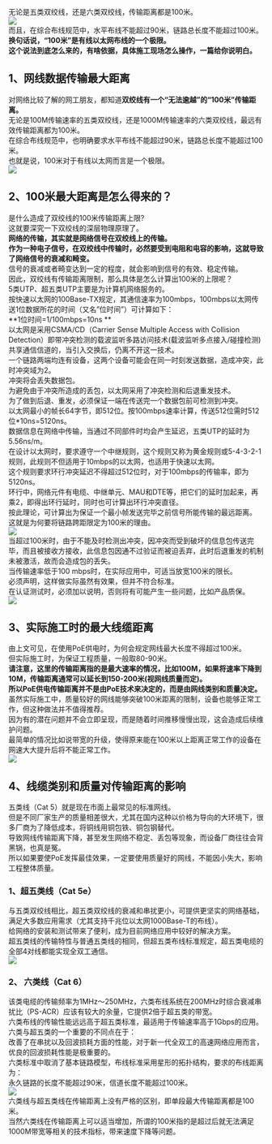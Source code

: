 无论是五类双绞线，还是六类双绞线，传输距离都是100米。<br />![](https://cdn.nlark.com/yuque/0/2023/png/396745/1693791030533-58fa079d-6c24-4d26-baab-cc47cffa5d9e.png#averageHue=%235d8491&clientId=u6206b259-e6f9-4&from=paste&id=u05bbbf51&originHeight=392&originWidth=598&originalType=url&ratio=2.5&rotation=0&showTitle=false&status=done&style=none&taskId=u0ecfcb57-e3ac-48c9-836b-aac0ac502a4&title=)<br />而且，在综合布线规范中，水平布线不能超过90米，链路总长度不能超过100米。<br />**换句话说，“100米”是有线以太网布线的一个极限。**<br />**这个说法到底怎么来的，有啥依据，具体施工现场怎么操作，一篇给你说明白。**
<a name="VMTFD"></a>
## 1、网线数据传输最大距离
对网络比较了解的网工朋友，都知道**双绞线有一个“无法逾越”的“100米”传输距离。**<br />无论是100M传输速率的五类双绞线，还是1000M传输速率的六类双绞线，最远有效传输距离都为100米。<br />在综合布线规范中，也明确要求水平布线不能超过90米，链路总长度不能超过100米。<br />也就是说，100米对于有线以太网而言是一个极限。<br />![](https://cdn.nlark.com/yuque/0/2023/png/396745/1693791030523-1deb329f-d658-4f85-a420-fe328609cc5d.png#averageHue=%23b8d4c0&clientId=u6206b259-e6f9-4&from=paste&id=ufdf9005a&originHeight=300&originWidth=566&originalType=url&ratio=2.5&rotation=0&showTitle=false&status=done&style=none&taskId=uae5aa52c-29f6-4ddf-8229-22b69f26f62&title=)
<a name="MvLNS"></a>
## 2、100米最大距离是怎么得来的？
是什么造成了双绞线的100米传输距离上限?<br />这就要深究一下双绞线的深层物理原理了。<br />**网络的传输，其实就是网络信号在双绞线上的传输。**<br />**作为一种电子信号，在双绞线中传输时，必然要受到电阻和电容的影响，这就导致了网络信号的衰减和畸变。**<br />信号的衰减或者畸变达到一定的程度，就会影响到信号的有效、稳定传输。<br />因此，双绞线有传输距离限制，那么具体是怎么计算出100米的上限呢？<br />5类UTP、超五类UTP主要是为计算机网络服务的。<br />按快速以太网的100Base-TX规定，其通信速率为100mbps，100mbps以太网传送1位数据所花的时间（又名”位时间”）可计算如下：<br />**1位时间=1/100mbps=10ns **<br />以太网是采用CSMA/CD（Carrier Sense Multiple Access with Collision Detection）即带冲突检测的载波监听多路访问技术(载波监听多点接入/碰撞检测)共享通信信道的，当引入交换后，仍离不开这一技术。<br />一个链路两端均连有设备，这两个设备可能会在同一时刻发送数据，造成冲突，此时冲突域为2。<br />冲突将会丢失数据包。<br />为避免由于冲突所造成的丢包，以太网采用了冲突检测和后退重发技术。<br />为了做到后退、重发，必须保证一端在传送完一个数据包前可检测到冲突。<br />以太网最小的帧长64字节，即512位。按100mbps速率计算，传送512位需时512位*10ns=5120ns。<br />数据信息在网络中传输，当通过不同部件时均会产生延迟，五类UTP的延时为5.56ns/m。<br />在设计以太网时，要求遵守一个中继规则，这个规则又称为黄金规则或5-4-3-2-1规则，此规则不但适用于10mbps的以太网，也适用于快速以太网。<br />这个规则要求环行冲突延迟不得超过512位时，对于100mbps的传输率，即为5120ns。<br />环行中，网络元件有电缆、中继单元、MAU和DTE等，把它们的延时加起来，再乘2，即得出环行延时，同时也可计算出环行冲突直径。<br />按此理论，可计算出为保证一个最小帧发送完毕之前信号所能传输的最远距离。<br />这就是为何要将链路跨距限定为100米的理由。<br />![](https://cdn.nlark.com/yuque/0/2023/png/396745/1693791030499-dc701136-1c5a-4c78-89af-d71e7f2ff754.png#averageHue=%23192c38&clientId=u6206b259-e6f9-4&from=paste&id=u2d5f3a88&originHeight=305&originWidth=565&originalType=url&ratio=2.5&rotation=0&showTitle=false&status=done&style=none&taskId=u946d0fc3-15ca-443e-97f4-53fac413397&title=)<br />当超过100米时，由于不能及时检测出冲突，因冲突而受到破坏的信息包传送完毕，而且被接收方接收，此信息包因通不过验证而被迫丢弃，此时后退重发的机制未被激活，故而会造成包的丢失。<br />当传输速率低于100 mbps时，在实际应用中，可适当放宽100米的限长。<br />必须声明，这样做实际虽然有效果，但并不符合标准。<br />在认证测试时，必须加以说明，否则将有可能产生一些问题，比如产品质保。<br />![](https://cdn.nlark.com/yuque/0/2023/png/396745/1693791030603-5ef09620-db7c-4550-8fc5-a6c83efc966a.png#averageHue=%2393948b&clientId=u6206b259-e6f9-4&from=paste&id=u8875cbd8&originHeight=296&originWidth=565&originalType=url&ratio=2.5&rotation=0&showTitle=false&status=done&style=none&taskId=udb960b6c-ecda-44ec-a3f2-30b1bb49ef3&title=)
<a name="lk5wG"></a>
## 3、实际施工时的最大线缆距离
由上文可见，在使用PoE供电时，为何会规定网线最大长度不得超过100米。<br />但实际施工时，为保证工程质量，一般取80-90米。<br />**请注意，这里的传输距离指的是最大速率的情况，比如100M，如果将速率下降到10M，传输距离通常可以延长到150-200米(视网线质量而定)。**<br />**所以PoE供电传输距离并不是由PoE技术来决定的，而是由网线类别和质量决定。**<br />虽然实际施工中，质量较好的网线能够突破100米距离的限制，设备也能够正常工作，但这种做法并不值得推荐。<br />因为有的潜在问题并不会立即呈现，而是随着时间推移慢慢出现，这会造成后续维护问题。<br />最简单的情况比如说带宽的升级，使得原来能在100米以上距离正常工作的设备在网速大大提升后将不能正常工作。<br />![](https://cdn.nlark.com/yuque/0/2023/png/396745/1693791030613-719abb09-579f-45a9-8345-0b65acebe9e0.png#averageHue=%235c6067&clientId=u6206b259-e6f9-4&from=paste&id=u42e6f415&originHeight=335&originWidth=566&originalType=url&ratio=2.5&rotation=0&showTitle=false&status=done&style=none&taskId=ue58a6744-e08f-411f-a39f-dc149852b71&title=)
<a name="LEsp9"></a>
## 4、线缆类别和质量对传输距离的影响
五类线（Cat 5）就是现在市面上最常见的标准网线。<br />但是不同厂家生产的质量相差很大，尤其在国内这种以价格为导向的大环境下，很多厂商为了降低成本，将铜线用铜包铁、铜包钢替代。<br />导致网线传输距离下降，甚至发生网络不稳定、丢包等现象，而设备厂商往往会背黑锅，也真是冤。<br />所以如果要使PoE发挥最佳效果，一定要使用质量好的网线，不能因小失大，影响工程整体质量。
<a name="ZQDDA"></a>
### 1、超五类线（Cat 5e）
与五类双绞线相比，超五类双绞线的衰减和串扰更小，可提供更坚实的网络基础，满足大多数应用需求（尤其支持千兆位以太网1000Base-T的布线）。<br />给网络的安装和测试带来了便利，成为目前网络应用中较好的解决方案。<br />超五类线的传输特性与普通五类线的相同，但超五类布线标准规定，超五类电缆的全部4对线都能实现全双工通信。<br />![](https://cdn.nlark.com/yuque/0/2023/png/396745/1693791030976-efbda5be-4b0d-4683-a1f5-b785ba5349ff.png#averageHue=%23141722&clientId=u6206b259-e6f9-4&from=paste&id=u0456ac23&originHeight=320&originWidth=572&originalType=url&ratio=2.5&rotation=0&showTitle=false&status=done&style=none&taskId=u044a415b-3dd8-43f2-a08b-52027f5106c&title=)
<a name="Yewbt"></a>
###  2、 六类线（Cat 6）
该类电缆的传输频率为1MHz～250MHz，六类布线系统在200MHz时综合衰减串扰比（PS-ACR）应该有较大的余量，它提供2倍于超五类的带宽。<br />六类布线的传输性能远远高于超五类标准，最适用于传输速率高于1Gbps的应用。<br />六类与超五类的一个重要的不同点在于：<br />改善了在串扰以及回波损耗方面的性能，对于新一代全双工的高速网络应用而言，优良的回波损耗性能是极重要的。<br />六类标准中取消了基本链路模型，布线标准采用星形的拓扑结构，要求的布线距离为：<br />永久链路的长度不能超过90米，信道长度不能超过100米。<br />![](https://cdn.nlark.com/yuque/0/2023/png/396745/1693791031116-06f8dddb-3b90-44c8-b5f2-6ece18efefdc.png#averageHue=%23b7cfd2&clientId=u6206b259-e6f9-4&from=paste&id=u466705bd&originHeight=273&originWidth=555&originalType=url&ratio=2.5&rotation=0&showTitle=false&status=done&style=none&taskId=u99af4b8e-f199-40da-a8ba-2e97da51dc8&title=)<br />六类线与超五类线在传输距离上没有严格的区别，即单段最大传输距离都是100米。<br />当然六类线在传输距离上可以适当增加，所谓的100米指的是超过后就无法满足1000M带宽等相关的技术指标，带来速度下降等问题。
